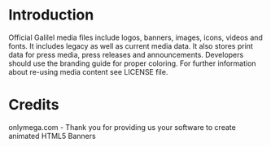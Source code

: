 # Introduction

Official Galilel media files include logos, banners, images, icons, videos and
fonts. It includes legacy as well as current media data. It also stores print
data for press media, press releases and announcements. Developers should use
the branding guide for proper coloring. For further information about re-using
media content see LICENSE file.

# Credits
onlymega.com - Thank you for providing us your software to create animated HTML5 Banners
